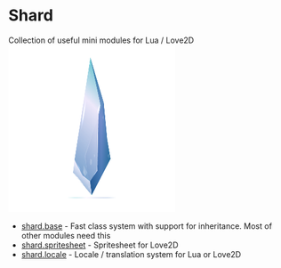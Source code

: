 # Shard
Collection of useful mini modules for Lua / Love2D
![shard](shard.png)
 * [shard.base](readme/base.md) - Fast class system with support for inheritance. Most of other modules need this
 * [shard.spritesheet](readme/spritesheet.md) - Spritesheet for Love2D
 * [shard.locale](readme/locale.md) - Locale / translation system for Lua or Love2D